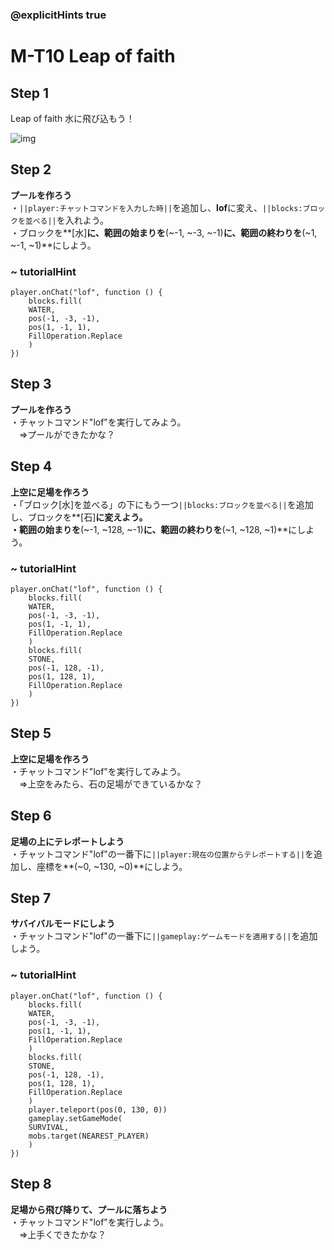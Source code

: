 ### @explicitHints true

# M-T10 Leap of faith

## Step 1  
Leap of faith
水に飛び込もう！

![img](https://teck89.xsrv.jp/MEE_tutorial/img/M-T10.jpg)

## Step 2
**プールを作ろう**  
・``||player:チャットコマンドを入力した時||``を追加し、**lof**に変え、``||blocks:ブロックを並べる||``を入れよう。  
・ブロックを**[水]**に、範囲の始まりを**(~-1, ~-3, ~-1)**に、範囲の終わりを**(~1, ~-1, ~1)**にしよう。

### ~ tutorialHint
```blocks
player.onChat("lof", function () {
    blocks.fill(
    WATER,
    pos(-1, -3, -1),
    pos(1, -1, 1),
    FillOperation.Replace
    )
})
```

## Step 3 
**プールを作ろう**  
・チャットコマンド"lof"を実行してみよう。  
　⇒プールができたかな？

## Step 4
**上空に足場を作ろう**  
・「ブロック[水]を並べる」の下にもう一つ``||blocks:ブロックを並べる||``を追加し、ブロックを**[石]**に変えよう。  
・範囲の始まりを**(~-1, ~128, ~-1)**に、範囲の終わりを**(~1, ~128, ~1)**にしよう。


### ~ tutorialHint
```blocks
player.onChat("lof", function () {
    blocks.fill(
    WATER,
    pos(-1, -3, -1),
    pos(1, -1, 1),
    FillOperation.Replace
    )
    blocks.fill(
    STONE,
    pos(-1, 128, -1),
    pos(1, 128, 1),
    FillOperation.Replace
    )
})
```

## Step 5
**上空に足場を作ろう**  
・チャットコマンド"lof"を実行してみよう。  
　⇒上空をみたら、石の足場ができているかな？

## Step 6
**足場の上にテレポートしよう**  
・チャットコマンド"lof"の一番下に``||player:現在の位置からテレポートする||``を追加し、座標を**(~0, ~130, ~0)**にしよう。

## Step 7
**サバイバルモードにしよう**  
・チャットコマンド"lof"の一番下に``||gameplay:ゲームモードを適用する||``を追加しよう。

### ~ tutorialHint
```blocks
player.onChat("lof", function () {
    blocks.fill(
    WATER,
    pos(-1, -3, -1),
    pos(1, -1, 1),
    FillOperation.Replace
    )
    blocks.fill(
    STONE,
    pos(-1, 128, -1),
    pos(1, 128, 1),
    FillOperation.Replace
    )
    player.teleport(pos(0, 130, 0))
    gameplay.setGameMode(
    SURVIVAL,
    mobs.target(NEAREST_PLAYER)
    )
})
```

## Step 8
**足場から飛び降りて、プールに落ちよう**  
・チャットコマンド"lof"を実行しよう。  
　⇒上手くできたかな？

